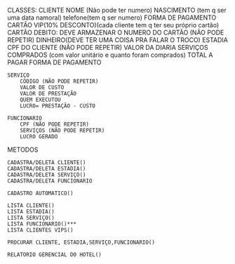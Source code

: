 CLASSES:
	CLIENTE
		NOME (Não pode ter numero)
		NASCIMENTO (tem q ser uma data namoral)
		telefone(tem q ser numero)
		FORMA DE PAGAMENTO
			CARTÃO VIP(10% DESCONTO)(cada cliente tem q ter seu próprio cartão)
			CARTÃO DEBITO: DEVE ARMAZENAR O NUMERO DO CARTÃO (NÃO PODE REPETIR)
			DINHEIRO(DEVE TER UMA COISA PRA FALAR O TROCO) 
	ESTADIA
		CPF DO CLIENTE (NÃO PODE REPETIR)
		VALOR DA DIARIA
		SERVIÇOS COMPRADOS (com valor unitário e quanto foram comprados)
		TOTAL A PAGAR
		FORMA DE PAGAMENTO
			
	SERVIÇO
		CODIGO (NÃO PODE REPETIR)
		VALOR DE CUSTO
		VALOR DE PRESTAÇÃO 
		QUEM EXECUTOU
		LUCRO= PRESTAÇÃO - CUSTO

	FUNCIONARIO
		CPF (NÃO PODE REPETIR)
		SERVIÇOS (NÃO PODE REPETIR)
		LUCRO GERADO
METODOS

	CADASTRA/DELETA CLIENTE()
	CADASTRA/DELETA ESTADIA()
	CADASTRA/DELETA SERVIÇO()
	CADASTRA/DELETA FUNCIONARIO

	CADASTRO AUTOMATICO()

	LISTA CLIENTE()
	LISTA ESTADIA()
	LISTA SERVIÇO()
	LISTA FUNCIONARIO()***
	LISTA CLIENTES VIPS()

	PROCURAR CLIENTE, ESTADIA,SERVIÇO,FUNCIONARIO()

	RELATORIO GERENCIAL DO HOTEL() 
